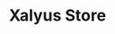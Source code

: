 ---
title: Xalyus Store
description: Xalyus Store is the place where all our apps are gathered.
image:

# Badge style
style:
    background: "#5a00ff"
    color: "#fff"
---